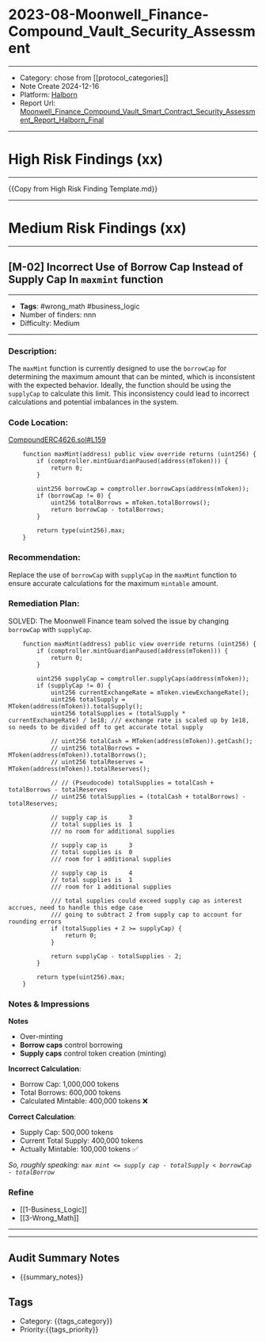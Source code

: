 
# 2023-08-Moonwell_Finance-Compound_Vault_Security_Assessment
---
- Category: chose from [[protocol_categories]]
- Note Create 2024-12-16
- Platform: [Halborn](https://www.halborn.com/)
- Report Url: [Moonwell_Finance_Compound_Vault_Smart_Contract_Security_Assessment_Report_Halborn_Final](https://github.com/HalbornSecurity/PublicReports/blob/master/Solidity%20Smart%20Contract%20Audits/Moonwell_Finance_Compound_Vault_Smart_Contract_Security_Assessment_Report_Halborn_Final.pdf)
---
# High Risk Findings (xx)

---

{{Copy from High Risk Finding Template.md}}

---

# Medium Risk Findings (xx)

---
## [M-02] Incorrect Use of Borrow Cap Instead of Supply Cap In `maxmint` function

----
- **Tags**: #wrong_math #business_logic 
- Number of finders: nnn
- Difficulty: Medium
---
### Description: 
The `maxMint` function is currently designed to use the `borrowCap` for determining the maximum amount that can be minted, which is inconsistent with the expected behavior. Ideally, the function should be using the `supplyCap` to calculate this limit. This inconsistency could lead to incorrect calculations and potential imbalances in the system.

### Code Location:

[CompoundERC4626.sol#L159](https://github.com/moonwell-fi/moonwell-contracts-v2/blob/6c4ea1e30c89632f9e0ad5c3b9dd3a505a101854/src/4626/CompoundERC4626.sol#L159)

```solidity
    function maxMint(address) public view override returns (uint256) {
        if (comptroller.mintGuardianPaused(address(mToken))) {
            return 0;
        }

        uint256 borrowCap = comptroller.borrowCaps(address(mToken));
        if (borrowCap != 0) {
            uint256 totalBorrows = mToken.totalBorrows();
            return borrowCap - totalBorrows;
        }

        return type(uint256).max;
    }
```

### Recommendation: 
Replace the use of `borrowCap` with `supplyCap` in the `maxMint` function to ensure accurate calculations for the maximum `mintable` amount. 

### Remediation Plan: 
SOLVED: The Moonwell Finance team solved the issue by changing `borrowCap` with `supplyCap`.

```solidity
    function maxMint(address) public view override returns (uint256) {
        if (comptroller.mintGuardianPaused(address(mToken))) {
            return 0;
        }

        uint256 supplyCap = comptroller.supplyCaps(address(mToken));
        if (supplyCap != 0) {
            uint256 currentExchangeRate = mToken.viewExchangeRate();
            uint256 totalSupply = MToken(address(mToken)).totalSupply();
            uint256 totalSupplies = (totalSupply * currentExchangeRate) / 1e18; /// exchange rate is scaled up by 1e18, so needs to be divided off to get accurate total supply
    
            // uint256 totalCash = MToken(address(mToken)).getCash();
            // uint256 totalBorrows = MToken(address(mToken)).totalBorrows();
            // uint256 totalReserves = MToken(address(mToken)).totalReserves();

            // // (Pseudocode) totalSupplies = totalCash + totalBorrows - totalReserves
            // uint256 totalSupplies = (totalCash + totalBorrows) - totalReserves;

            // supply cap is      3
            // total supplies is  1
            /// no room for additional supplies

            // supply cap is      3
            // total supplies is  0
            /// room for 1 additional supplies

            // supply cap is      4
            // total supplies is  1
            /// room for 1 additional supplies

            /// total supplies could exceed supply cap as interest accrues, need to handle this edge case
            /// going to subtract 2 from supply cap to account for rounding errors
            if (totalSupplies + 2 >= supplyCap) {
                return 0;
            }

            return supplyCap - totalSupplies - 2;
        }

        return type(uint256).max;
    }
```
### Notes & Impressions

**Notes**
- Over-minting
- **Borrow caps** control borrowing
- **Supply caps** control token creation (minting)

**Incorrect Calculation**:

- Borrow Cap: 1,000,000 tokens
- Total Borrows: 600,000 tokens
- Calculated Mintable: 400,000 tokens ❌

**Correct Calculation**:

- Supply Cap: 500,000 tokens
- Current Total Supply: 400,000 tokens
- Actually Mintable: 100,000 tokens ✅

*So, roughly speaking: `max mint <= supply cap - totalSupply < borrowCap - totalBorrow`*

### Refine

- [[1-Business_Logic]]
- [[3-Wrong_Math]]

---

---

## Audit Summary Notes
- {{summary_notes}}

## Tags
- Category: {{tags_category}}
- Priority:{{tags_priority}}